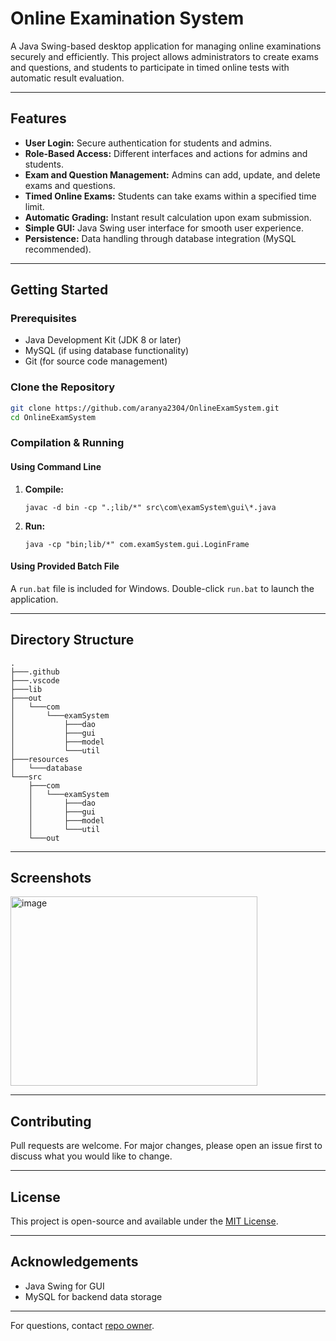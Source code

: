 # Online Examination System

A Java Swing-based desktop application for managing online examinations securely and efficiently. This project allows administrators to create exams and questions, and students to participate in timed online tests with automatic result evaluation.

---

## Features

- **User Login:** Secure authentication for students and admins.
- **Role-Based Access:** Different interfaces and actions for admins and students.
- **Exam and Question Management:** Admins can add, update, and delete exams and questions.
- **Timed Online Exams:** Students can take exams within a specified time limit.
- **Automatic Grading:** Instant result calculation upon exam submission.
- **Simple GUI:** Java Swing user interface for smooth user experience.
- **Persistence:** Data handling through database integration (MySQL recommended).

---

## Getting Started

### Prerequisites

- Java Development Kit (JDK 8 or later)
- MySQL (if using database functionality)
- Git (for source code management)

### Clone the Repository
```bash
git clone https://github.com/aranya2304/OnlineExamSystem.git
cd OnlineExamSystem
```

### Compilation & Running

#### Using Command Line

1. **Compile:**
    ```
    javac -d bin -cp ".;lib/*" src\com\examSystem\gui\*.java
    ```

2. **Run:**
    ```
    java -cp "bin;lib/*" com.examSystem.gui.LoginFrame
    ```

#### Using Provided Batch File

A `run.bat` file is included for Windows. Double-click `run.bat` to launch the application.

---

## Directory Structure
```
.
├───.github
├───.vscode
├───lib
├───out
│   └───com
│       └───examSystem
│           ├───dao
│           ├───gui
│           ├───model
│           └───util
├───resources
│   └───database
└───src
    ├───com
    │   └───examSystem
    │       ├───dao
    │       ├───gui
    │       ├───model
    │       └───util
    └───out
```

---

## Screenshots

<img width="395" height="303" alt="image" src="https://github.com/user-attachments/assets/5216a9c6-1327-41e8-a675-5bfdb093e72e" />

---

## Contributing

Pull requests are welcome. For major changes, please open an issue first to discuss what you would like to change.

---

## License

This project is open-source and available under the [MIT License](LICENSE).

---

## Acknowledgements

- Java Swing for GUI
- MySQL for backend data storage

---

For questions, contact [repo owner](https://github.com/aranya2304/OnlineExamSystem).

